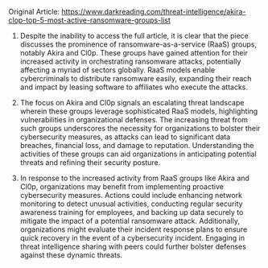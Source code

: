 Original Article: https://www.darkreading.com/threat-intelligence/akira-clop-top-5-most-active-ransomware-groups-list

1) Despite the inability to access the full article, it is clear that the piece discusses the prominence of ransomware-as-a-service (RaaS) groups, notably Akira and Cl0p. These groups have gained attention for their increased activity in orchestrating ransomware attacks, potentially affecting a myriad of sectors globally. RaaS models enable cybercriminals to distribute ransomware easily, expanding their reach and impact by leasing software to affiliates who execute the attacks.

2) The focus on Akira and Cl0p signals an escalating threat landscape wherein these groups leverage sophisticated RaaS models, highlighting vulnerabilities in organizational defenses. The increasing threat from such groups underscores the necessity for organizations to bolster their cybersecurity measures, as attacks can lead to significant data breaches, financial loss, and damage to reputation. Understanding the activities of these groups can aid organizations in anticipating potential threats and refining their security posture.

3) In response to the increased activity from RaaS groups like Akira and Cl0p, organizations may benefit from implementing proactive cybersecurity measures. Actions could include enhancing network monitoring to detect unusual activities, conducting regular security awareness training for employees, and backing up data securely to mitigate the impact of a potential ransomware attack. Additionally, organizations might evaluate their incident response plans to ensure quick recovery in the event of a cybersecurity incident. Engaging in threat intelligence sharing with peers could further bolster defenses against these dynamic threats.